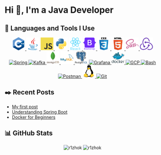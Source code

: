 # Hi 👋, I'm a Java Developer

## 🚀 Languages and Tools I Use
<p align="center">
  <a href="https://raw.githubusercontent.com/devicons/devicon/master/icons/cplusplus/cplusplus-original.svg" target="_blank">
    <img src="https://raw.githubusercontent.com/devicons/devicon/master/icons/cplusplus/cplusplus-original.svg" alt="C++" width="42" height="42" />
  </a>
  <a href="https://raw.githubusercontent.com/devicons/devicon/master/icons/java/java-original.svg" target="_blank">
    <img src="https://raw.githubusercontent.com/devicons/devicon/master/icons/java/java-original.svg" alt="Java" width="42" height="42" />
  </a>
  <a href="https://raw.githubusercontent.com/devicons/devicon/master/icons/javascript/javascript-original.svg" target="_blank">
    <img src="https://raw.githubusercontent.com/devicons/devicon/master/icons/javascript/javascript-original.svg" alt="JavaScript" width="42" height="42" />
  </a>
  <a href="https://raw.githubusercontent.com/devicons/devicon/master/icons/python/python-original.svg" target="_blank">
    <img src="https://raw.githubusercontent.com/devicons/devicon/master/icons/python/python-original.svg" alt="Python" width="42" height="42" />
  </a>
  <a href="https://raw.githubusercontent.com/devicons/devicon/master/icons/react/react-original-wordmark.svg" target="_blank">
    <img src="https://raw.githubusercontent.com/devicons/devicon/master/icons/react/react-original-wordmark.svg" alt="React" width="42" height="42" />
  </a>
  <a href="https://raw.githubusercontent.com/devicons/devicon/master/icons/bootstrap/bootstrap-plain-wordmark.svg" target="_blank">
    <img src="https://raw.githubusercontent.com/devicons/devicon/master/icons/bootstrap/bootstrap-plain-wordmark.svg" alt="Bootstrap" width="42" height="42" />
  </a>
  <a href="https://raw.githubusercontent.com/devicons/devicon/master/icons/css3/css3-original-wordmark.svg" target="_blank">
    <img src="https://raw.githubusercontent.com/devicons/devicon/master/icons/css3/css3-original-wordmark.svg" alt="CSS3" width="42" height="42" />
  </a>
  <a href="https://raw.githubusercontent.com/devicons/devicon/master/icons/html5/html5-original-wordmark.svg" target="_blank">
    <img src="https://raw.githubusercontent.com/devicons/devicon/master/icons/html5/html5-original-wordmark.svg" alt="HTML5" width="42" height="42" />
  </a>
  <a href="https://raw.githubusercontent.com/devicons/devicon/master/icons/sass/sass-original.svg" target="_blank">
    <img src="https://raw.githubusercontent.com/devicons/devicon/master/icons/sass/sass-original.svg" alt="SASS" width="42" height="42" />
  </a>
  <a href="https://raw.githubusercontent.com/devicons/devicon/master/icons/redux/redux-original.svg" target="_blank">
    <img src="https://raw.githubusercontent.com/devicons/devicon/master/icons/redux/redux-original.svg" alt="Redux" width="42" height="42" />
  </a>
  <a href="https://www.vectorlogo.zone/logos/springio/springio-icon.svg" target="_blank">
    <img src="https://www.vectorlogo.zone/logos/springio/springio-icon.svg" alt="Spring" width="42" height="42" />
  </a>
  <a href="https://www.vectorlogo.zone/logos/apache_kafka/apache_kafka-icon.svg" target="_blank">
    <img src="https://www.vectorlogo.zone/logos/apache_kafka/apache_kafka-icon.svg" alt="Kafka" width="42" height="42" />
  </a>
  <a href="https://raw.githubusercontent.com/devicons/devicon/master/icons/mongodb/mongodb-original-wordmark.svg" target="_blank">
    <img src="https://raw.githubusercontent.com/devicons/devicon/master/icons/mongodb/mongodb-original-wordmark.svg" alt="MongoDB" width="42" height="42" />
  </a>
  <a href="https://raw.githubusercontent.com/devicons/devicon/master/icons/mysql/mysql-original-wordmark.svg" target="_blank">
    <img src="https://raw.githubusercontent.com/devicons/devicon/master/icons/mysql/mysql-original-wordmark.svg" alt="MySQL" width="42" height="42" />
  </a>
  <a href="https://raw.githubusercontent.com/devicons/devicon/master/icons/postgresql/postgresql-original-wordmark.svg" target="_blank">
    <img src="https://raw.githubusercontent.com/devicons/devicon/master/icons/postgresql/postgresql-original-wordmark.svg" alt="PostgreSQL" width="42" height="42" />
  </a>
  <a href="https://www.vectorlogo.zone/logos/grafana/grafana-icon.svg" target="_blank">
    <img src="https://www.vectorlogo.zone/logos/grafana/grafana-icon.svg" alt="Grafana" width="42" height="42" />
  </a>
  <a href="https://raw.githubusercontent.com/devicons/devicon/master/icons/docker/docker-original-wordmark.svg" target="_blank">
    <img src="https://raw.githubusercontent.com/devicons/devicon/master/icons/docker/docker-original-wordmark.svg" alt="Docker" width="42" height="42" />
  </a>
  <a href="https://www.vectorlogo.zone/logos/google_cloud/google_cloud-icon.svg" target="_blank">
    <img src="https://www.vectorlogo.zone/logos/google_cloud/google_cloud-icon.svg" alt="GCP" width="42" height="42" />
  </a>
  <a href="https://www.vectorlogo.zone/logos/gnu_bash/gnu_bash-icon.svg" target="_blank">
    <img src="https://www.vectorlogo.zone/logos/gnu_bash/gnu_bash-icon.svg" alt="Bash" width="42" height="42" />
  </a>
  <a href="https://www.vectorlogo.zone/logos/getpostman/getpostman-icon.svg" target="_blank">
    <img src="https://www.vectorlogo.zone/logos/getpostman/getpostman-icon.svg" alt="Postman" width="42" height="42" />
  </a>
  <a href="https://raw.githubusercontent.com/devicons/devicon/master/icons/linux/linux-original.svg" target="_blank">
    <img src="https://raw.githubusercontent.com/devicons/devicon/master/icons/linux/linux-original.svg" alt="Linux" width="42" height="42" />
  </a>
  <a href="https://www.vectorlogo.zone/logos/git-scm/git-scm-icon.svg" target="_blank">
    <img src="https://www.vectorlogo.zone/logos/git-scm/git-scm-icon.svg" alt="Git" width="42" height="42" />
  </a>
</p>

## ✒️ Recent Posts
- [My first post](#)
- [Understanding Spring Boot](#)
- [Docker for Beginners](#)

## 📊 GitHub Stats
<p align="center">
  <img src="https://github-readme-stats.vercel.app/api?username=r1zhok&show_icons=true&locale=en" alt="r1zhok" />
  <img src="https://github-readme-stats.vercel.app/api/top-langs?username=r1zhok&show_icons=true&locale=en&layout=compact" alt="r1zhok" />
</p>
